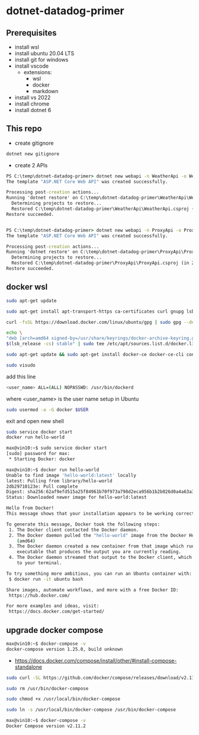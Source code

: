 # dotnet-datadog-primer

## Prerequisites

- install wsl
- install ubuntu 20.04 LTS 
- install git for windows
- install vscode
  - extensions:
    - wsl
    - docker
    - markdown
- install vs 2022
- install chrome 
- install dotnet 6

## This repo

- create gitignore

```cmd
dotnet new gitignore
```

- create 2 APIs

```cmd
PS C:\temp\dotnet-datadog-primer> dotnet new webapi -n WeatherApi -o WeatherApi
The template "ASP.NET Core Web API" was created successfully.

Processing post-creation actions...
Running 'dotnet restore' on C:\temp\dotnet-datadog-primer\WeatherApi\WeatherApi.csproj...
  Determining projects to restore...
  Restored C:\temp\dotnet-datadog-primer\WeatherApi\WeatherApi.csproj (in 1.68 sec).
Restore succeeded.


PS C:\temp\dotnet-datadog-primer> dotnet new webapi -n ProxyApi -o ProxyApi
The template "ASP.NET Core Web API" was created successfully.

Processing post-creation actions...
Running 'dotnet restore' on C:\temp\dotnet-datadog-primer\ProxyApi\ProxyApi.csproj...
  Determining projects to restore...
  Restored C:\temp\dotnet-datadog-primer\ProxyApi\ProxyApi.csproj (in 293 ms).
Restore succeeded.
```

## docker wsl

```bash
sudo apt-get update
```
```bash
sudo apt-get install apt-transport-https ca-certificates curl gnupg lsb-release
```
```bash
curl -fsSL https://download.docker.com/linux/ubuntu/gpg | sudo gpg --dearmor -o /usr/share/keyrings/docker-archive-keyring.gpg
```
```bash
echo \
"deb [arch=amd64 signed-by=/usr/share/keyrings/docker-archive-keyring.gpg] https://download.docker.com/linux/ubuntu \
$(lsb_release -cs) stable" | sudo tee /etc/apt/sources.list.d/docker.list > /dev/null
```

```bash
sudo apt-get update && sudo apt-get install docker-ce docker-ce-cli containerd.io docker-compose
```

```bash
sudo visudo
```

add this line
```bash
<user_name> ALL=(ALL) NOPASSWD: /usr/bin/dockerd
```
where <user_name> is the user name setup in Ubuntu

```bash
sudo usermod -a -G docker $USER
```

exit and open new shell

```bash
sudo service docker start
docker run hello-world
```


```bash
max@vin10:~$ sudo service docker start
[sudo] password for max:
 * Starting Docker: docker 

max@vin10:~$ docker run hello-world
Unable to find image 'hello-world:latest' locally
latest: Pulling from library/hello-world
2db29710123e: Pull complete
Digest: sha256:62af9efd515a25f84961b70f973a798d2eca956b1b2b026d0a4a63a3b0b6a3f2
Status: Downloaded newer image for hello-world:latest

Hello from Docker!
This message shows that your installation appears to be working correctly.

To generate this message, Docker took the following steps:
 1. The Docker client contacted the Docker daemon.
 2. The Docker daemon pulled the "hello-world" image from the Docker Hub.
    (amd64)
 3. The Docker daemon created a new container from that image which runs the
    executable that produces the output you are currently reading.
 4. The Docker daemon streamed that output to the Docker client, which sent it
    to your terminal.

To try something more ambitious, you can run an Ubuntu container with:
 $ docker run -it ubuntu bash

Share images, automate workflows, and more with a free Docker ID:
 https://hub.docker.com/

For more examples and ideas, visit:
 https://docs.docker.com/get-started/
```

## upgrade docker compose

```bash
max@vin10:~$ docker-compose -v
docker-compose version 1.25.0, build unknown
```

 - https://docs.docker.com/compose/install/other/#install-compose-standalone

```bash
sudo curl -SL https://github.com/docker/compose/releases/download/v2.11.2/docker-compose-linux-x86_64 -o /usr/local/bin/docker-compose
```

```bash
sudo rm /usr/bin/docker-compose
```

```bash
sudo chmod +x /usr/local/bin/docker-compose
```

```bash
sudo ln -s /usr/local/bin/docker-compose /usr/bin/docker-compose
```

```bash
max@vin10:~$ docker-compose -v
Docker Compose version v2.11.2
```


